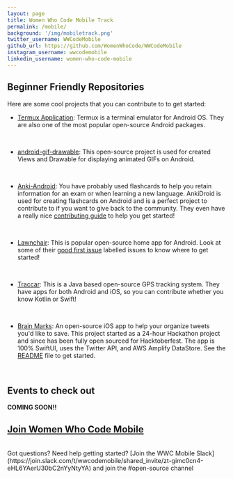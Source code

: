 ```yaml
---
layout: page
title: Women Who Code Mobile Track
permalink: /mobile/
background: '/img/mobiletrack.png'
twitter_username: WWCodeMobile
github_url: https://github.com/WomenWhoCode/WWCodeMobile
instagram_username: wwcodemobile
linkedin_username: women-who-code-mobile
---
```


## Beginner Friendly Repositories

Here are some cool projects that you can contribute to to get started:

- [Termux Application](https://github.com/termux/termux-app): Termux is a terminal emulator for Android OS. They are also one of the most popular open-source Android packages.
<br />

- [android-gif-drawable](https://github.com/koral--/android-gif-drawable): This open-source project is used for created Views and Drawable for displaying animated GIFs on Android.
<br />

- [Anki-Android](https://github.com/ankidroid/Anki-Android): You have probably used flashcards to help you retain information for an exam or when learning a new language. AnkiDroid is used for creating flashcards on Android and is a perfect project to contribute to if you want to give back to the community. They even have a really nice [contributing guide](https://github.com/ankidroid/Anki-Android/blob/master/CONTRIBUTING.md) to help you get started!
<br />

- [Lawnchair](https://github.com/LawnchairLauncher/lawnchair): This is popular open-source home app for Android. Look at some of their [good first issue](https://github.com/LawnchairLauncher/lawnchair/issues?q=is%3Aopen+is%3Aissue+label%3A%22Good+First+Issue%22) labelled issues to know where to get started!
<br />

- [Traccar](https://github.com/traccar/traccar): This is a Java based open-source GPS tracking system. They have apps for both Android and iOS, so you can contribute whether you know Kotlin or Swift!
<br />

- [Brain Marks](https://github.com/mikaelacaron/brain-marks): An open-source iOS app to help your organize tweets you'd like to save. This project started as a 24-hour Hackathon project and since has been fully open sourced for Hacktoberfest. The app is 100% SwiftUI, uses the Twitter API, and AWS Amplify DataStore. See the [README](https://github.com/mikaelacaron/brain-marks) file to get started.
<br />

## Events to check out

**COMING SOON!!**

## [Join Women Who Code Mobile](https://www.womenwhocode.com/mobile)
<br />
Got questions? Need help getting started? [Join the WWC Mobile Slack](https://join.slack.com/t/wwcodemobile/shared_invite/zt-gimc0cn4-eHL6YAerU30bC2nYyNtyYA) and join the #open-source channel